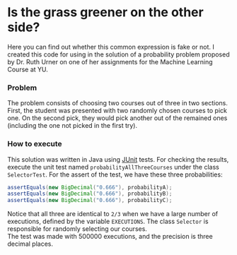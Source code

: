 # Is the grass greener on the other side?
Here you can find out whether this common expression is fake or not. 
I created this code for using in the solution of a probability problem proposed by 
Dr. Ruth Urner on one of her assignments for the Machine Learning Course at YU. 
### Problem
The problem consists of choosing two courses out of three in two sections. First,
the student was presented with two randomly chosen courses to pick one. On the
second pick, they would pick another out of the remained ones (including the one not
picked in the first try).
### How to execute
This solution was written in Java using [JUnit](https://junit.org/junit5/) tests. For checking the results, execute the unit test named `probabilityAllThreeCourses`
under the class `SelectorTest`. 
For the assert of the test, we have these three probabilities:
```java   
assertEquals(new BigDecimal("0.666"), probabilityA);
assertEquals(new BigDecimal("0.666"), probabilityB);
assertEquals(new BigDecimal("0.666"), probabilityC);
```
Notice that all three are identical to `2/3` when we have a large number of executions, defined by the variable `EXECUTIONS`. The class
`Selector` is responsible for randomly selecting our courses. <br />
The test was made with 500000 executions, and the precision is three decimal places.


